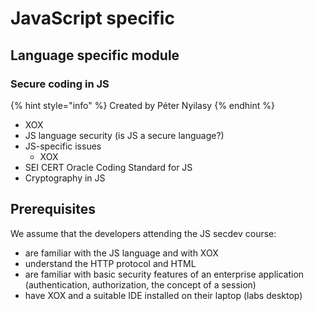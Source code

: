 # JavaScript specific

## Language specific module

### Secure coding in JS  <a id="secure-coding-in-js"></a>

{% hint style="info" %}
Created by Péter Nyilasy
{% endhint %}

* XOX
* JS language security \(is JS a secure language?\)
* JS-specific issues
  * XOX
* SEI CERT Oracle Coding Standard for JS
* Cryptography in JS

## Prerequisites

We assume that the developers attending the JS secdev course:

* are familiar with the JS language and with XOX
* understand the HTTP protocol and HTML
* are familiar with basic security features of an enterprise application \(authentication, authorization, the concept of a session\)
* have XOX and a suitable IDE installed on their laptop \(labs desktop\)

